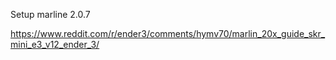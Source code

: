 Setup marline 2.0.7

https://www.reddit.com/r/ender3/comments/hymv70/marlin_20x_guide_skr_mini_e3_v12_ender_3/
